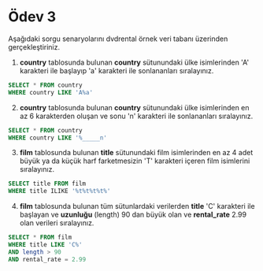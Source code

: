 # Ödev 3
Aşağıdaki sorgu senaryolarını dvdrental örnek veri tabanı üzerinden gerçekleştiriniz.

1. **country** tablosunda bulunan **country** sütunundaki ülke isimlerinden 'A' karakteri ile başlayıp 'a' karakteri ile sonlananları sıralayınız.
```sql
SELECT * FROM country
WHERE country LIKE 'A%a'
```
2. **country** tablosunda bulunan **country** sütunundaki ülke isimlerinden en az 6 karakterden oluşan ve sonu 'n' karakteri ile sonlananları sıralayınız.
```sql
SELECT * FROM country
WHERE country LIKE '%_____n'
```
3. **film** tablosunda bulunan **title** sütunundaki film isimlerinden en az 4 adet büyük ya da küçük harf farketmesizin 'T' karakteri içeren film isimlerini sıralayınız.
```sql
SELECT title FROM film
WHERE title ILIKE '%t%t%t%t%'
```
4. **film** tablosunda bulunan tüm sütunlardaki verilerden **title** 'C' karakteri ile başlayan ve **uzunluğu** (length) 90 dan büyük olan ve **rental_rate** 2.99 olan verileri sıralayınız.
```sql
SELECT * FROM film
WHERE title LIKE 'C%'
AND length > 90
AND rental_rate = 2.99
```